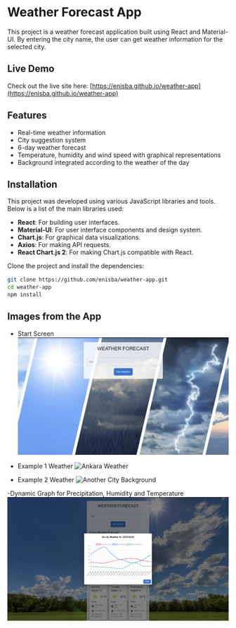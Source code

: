 # Weather Forecast App

This project is a weather forecast application built using React and Material-UI. By entering the city name, the user can get weather information for the selected city.

## Live Demo

Check out the live site here: [https://enisba.github.io/weather-app](https://enisba.github.io/weather-app)

## Features
- Real-time weather information
- City suggestion system
- 6-day weather forecast
- Temperature, humidity and wind speed with graphical representations
- Background integrated according to the weather of the day

## Installation

This project was developed using various JavaScript libraries and tools. Below is a list of the main libraries used:

- **React**: For building user interfaces.
- **Material-UI**: For user interface components and design system.
- **Chart.js**: For graphical data visualizations.
- **Axios**: For making API requests.
- **React Chart.js 2**: For making Chart.js compatible with React.

Clone the project and install the dependencies:

```bash
git clone https://github.com/enisba/weather-app.git
cd weather-app
npm install
```
## Images from the App

- Start Screen
![Home](https://github.com/enisba/weather-app/blob/main/public/Screenshots/home.png?raw=true)

- Example 1 Weather
![Ankara Weather](https://github.com/enisba/weather-app/blob/main/public/Screenshots/AnkaraWeather.png?raw=true)

- Example 2 Weather
![Another City Background](https://github.com/enisba/weather-app/blob/main/public/Screenshots/AnotherCityBackground.png?raw=true)

-Dynamic Graph for Precipitation, Humidity and Temperature
![Graphical Weather](https://github.com/enisba/weather-app/blob/main/public/Screenshots/GraphicalWeather.png?raw=true)
